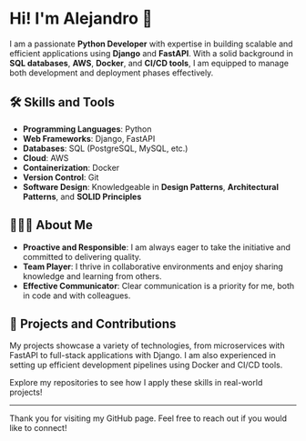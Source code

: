 # Hi! I'm Alejandro 👋

I am a passionate **Python Developer** with expertise in building scalable and efficient applications using **Django** and **FastAPI**. With a solid background in **SQL databases**, **AWS**, **Docker**, and **CI/CD tools**, I am equipped to manage both development and deployment phases effectively.

## 🛠 Skills and Tools

- **Programming Languages**: Python
- **Web Frameworks**: Django, FastAPI
- **Databases**: SQL (PostgreSQL, MySQL, etc.)
- **Cloud**: AWS
- **Containerization**: Docker
- **Version Control**: Git
- **Software Design**: Knowledgeable in **Design Patterns**, **Architectural Patterns**, and **SOLID Principles**

## 🧑‍🤝‍🧑 About Me

- **Proactive and Responsible**: I am always eager to take the initiative and committed to delivering quality.
- **Team Player**: I thrive in collaborative environments and enjoy sharing knowledge and learning from others.
- **Effective Communicator**: Clear communication is a priority for me, both in code and with colleagues.

## 💼 Projects and Contributions

My projects showcase a variety of technologies, from microservices with FastAPI to full-stack applications with Django. I am also experienced in setting up efficient development pipelines using Docker and CI/CD tools.

Explore my repositories to see how I apply these skills in real-world projects!

---

Thank you for visiting my GitHub page. Feel free to reach out if you would like to connect!
